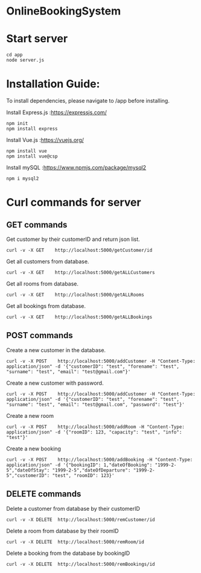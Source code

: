 # OnlineBookingSystem

# Start server
```
cd app
node server.js
```

# Installation Guide:
To install dependencies, please navigate to /app before installing.

Install Express.js :https://expressjs.com/
```
npm init
npm install express
```

Install Vue.js :https://vuejs.org/
```
npm install vue 
npm install vue@csp
```

Install mySQL :https://www.npmjs.com/package/mysql2
```
npm i mysql2
```

# Curl commands for server
## GET commands
Get customer by their customerID and return json list.
```
curl -v -X GET    http://localhost:5000/getCustomer/id
```
Get all customers from database.
```
curl -v -X GET    http://localhost:5000/getALLCustomers
```
Get all rooms from database.
```
curl -v -X GET    http://localhost:5000/getALLRooms
```
Get all bookings from database.
```
curl -v -X GET    http://localhost:5000/getALLBookings
```

## POST commands
Create a new customer in the database.
```
curl -v -X POST    http://localhost:5000/addCustomer -H "Content-Type: application/json" -d '{"customerID": "test", "forename": "test", "surname": "test", "email": "test@gmail.com"}'
```
Create a new customer with password.
```
curl -v -X POST    http://localhost:5000/addCustomer -H "Content-Type: application/json" -d '{"customerID": "test", "forename": "test", "surname": "test", "email": "test@gmail.com", "password": "test"}'
```
Create a new room
```
curl -v -X POST    http://localhost:5000/addRoom -H "Content-Type: application/json" -d '{"roomID": 123, "capacity": "test", "info": "test"}'
```
Create a new booking
```
curl -v -X POST    http://localhost:5000/addBooking -H "Content-Type: application/json" -d '{"bookingID": 1,"dateOfBooking": "1999-2-5","dateOfStay": "1999-2-5","dateOfDeparture": "1999-2-5","customerID": "test", "roomID": 123}'
```
## DELETE commands
Delete a customer from database by their customerID
```
curl -v -X DELETE  http://localhost:5000/remCustomer/id
```
Delete a room from database by their roomID
```
curl -v -X DELETE  http://localhost:5000/remRoom/id
```
Delete a booking from the database by bookingID
```
curl -v -X DELETE  http://localhost:5000/remBookings/id
```